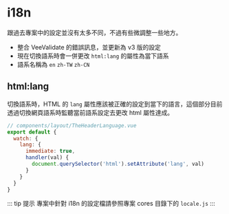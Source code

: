 # i18n

跟過去專案中的設定並沒有太多不同，不過有些微調整一些地方。

  - 整合 VeeValidate 的錯誤訊息，並更新為 v3 版的設定
  - 現在切換語系時會一併更改 `html:lang` 的屬性為當下語系
  - 語系名稱為 `en` `zh-TW` `zh-CN`

## html:lang

切換語系時，HTML 的 `lang` 屬性應該被正確的設定到當下的語言，這個部分目前透過切換網頁語系時監聽當前語系設定去更改 html 屬性達成。

```js {7}
// components/layout/TheHeaderLanguage.vue
export default {
  watch: {
    lang: {
      immediate: true,
      handler(val) {
        document.querySelector('html').setAttribute('lang', val)
      }
    }
  }
}

```

::: tip 提示
專案中針對 i18n 的設定檔請參照專案 cores 目錄下的 `locale.js`
:::
